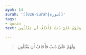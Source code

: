 ```yaml
---
ayah: 14
surah: '[[026-Surah|سورة]]'
tags:
- quran
text: وَلَهُمْ عَلَيَّ ذَنبٌ فَأَخَافُ أَن يَقْتُلُونِ

---
```

> وَلَهُمْ عَلَيَّ ذَنبٌ فَأَخَافُ أَن يَقْتُلُونِ
